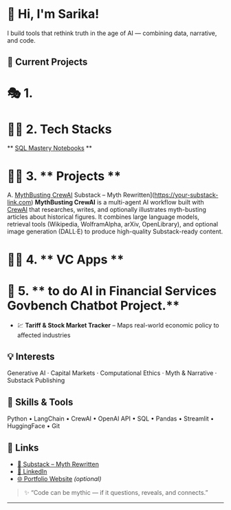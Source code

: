 # 👋 Hi, I'm Sarika!

I build tools that rethink truth in the age of AI — combining data, narrative, and code.

## 🧠 Current Projects

# 🎭 1.

# 🕵️‍♀️ 2. Tech Stacks

** [SQL Mastery Notebooks](https://github.com/sarikasea/SQL_Mastery) **

# 🕵️‍♀️ 3. ** Projects **

A.  [MythBusting CrewAI](https://github.com/sarikasea/Mythbusters)
        Substack – Myth Rewritten](https://your-substack-link.com)
**MythBusting CrewAI** is a multi-agent AI workflow built with [CrewAI](https://github.com/joaomdmoura/crewAI)         that researches, writes, and optionally illustrates myth-busting articles about historical figures. It combines         large language models, retrieval tools (Wikipedia, WolframAlpha, arXiv, OpenLibrary), and optional image generation       (DALL·E) to produce high-quality Substack-ready content.  

# 🕵️‍♀️ 4. ** VC Apps **

# 🏦 5. ** to do AI in Financial Services Govbench Chatbot Project.**

- 💹 **Tariff & Stock Market Tracker** – Maps real-world economic policy to affected industries

## 💡 Interests
Generative AI · Capital Markets · Computational Ethics · Myth & Narrative · Substack Publishing

## 🧰 Skills & Tools
Python • LangChain • CrewAI • OpenAI API • SQL • Pandas • Streamlit • HuggingFace • Git

## 🔗 Links
- [📰 Substack – Myth Rewritten](https://your-substack-link.com)
- [💼 LinkedIn](https://www.linkedin.com/in/sarika-chopra-68293538/)
- [🌐 Portfolio Website](https://yourwebsite.com) *(optional)*

> ✨ “Code can be mythic — if it questions, reveals, and connects.”

---
